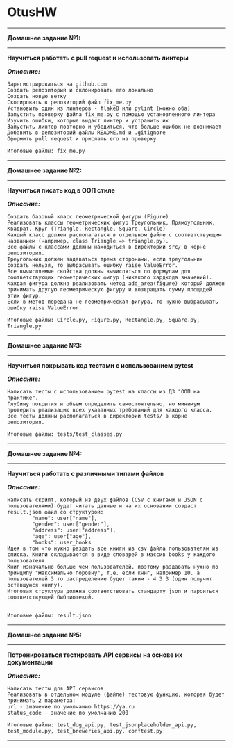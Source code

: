 # OtusHW
***

**Домашнее задание №1:** 
***
**Научиться работать с pull request и использовать линтеры**

***Описание:***

    Зарегистрироваться на github.com
    Создать репозиторий и склонировать его локально
    Создать новую ветку
    Скопировать в репозиторий файл fix_me.py
    Установить один из линтеров - flake8 или pylint (можно оба)
    Запустить проверку файла fix_me.py с помощью установленного линтера
    Изучить ошибки, которые выдаст линтер и устранить их
    Запустить линтер повторно и убедиться, что больше ошибок не возникает
    Добавить в репозиторий файлы README.md и .gitignore
    Оформить pull request и прислать его на проверку

    Итоговые файлы: fix_me.py
***

**Домашнее задание №2:** 
***
**Научиться писать код в ООП стиле**

***Описание:***

    Создать базовый класс геометрической фигуры (Figure)
    Реализовать классы геометрических фигур Треугольник, Прямоугольник, Квадрат, Круг (Triangle, Rectangle, Square, Circle)
    Каждый класс должен располагаться в отдельном файле с соответствующим названием (например, class Triangle => triangle.py).
    Все файлы с классами должны находиться в директории src/ в корне репозитория.
    Треугольник должен задаваться тремя сторонами, если треугольник создать нельзя, то выбрасывать ошибку raise ValueError.
    Все вычисляемые свойства должны вычисляться по формулам для соответствующих геометрических фигур (никакого хардкода значений).
    Каждая фигура должна реализовать метод add_area(figure) который должен принимать другую геометрическую фигуру и возвращать сумму площадей этих фигур.
    Если в метод передана не геометрическая фигура, то нужно выбрасывать ошибку raise ValueError.
    
    Итоговые файлы: Circle.py, Figure.py, Rectangle.py, Square.py, Triangle.py
***


**Домашнее задание №3:** 
***
**Научиться покрывать код тестами с использованием pytest**

***Описание:***

    Написать тесты с использованием pytest на классы из ДЗ "ООП на практике".
    Глубину покрытия и объем определить самостоятельно, но минимум проверить реализацию всех указанных требований для каждого класса.
    Все тесты должны располагаться в директории tests/ в корне репозитория.
    
    Итоговые файлы: tests/test_classes.py
***

**Домашнее задание №4:** 
***
**Научиться работать с различными типами файлов**

***Описание:***

    Написать скрипт, который из двух файлов (CSV с книгами и JSON с пользователями) будет читать данные и на их основании создаст result.json файл со структурой: 
            "name": user["name"],
            "gender": user["gender"],
            "address": user["address"],
            "age": user["age"],
            "books": user_books
    Идея в том что нужно раздать все книги из csv файла пользователям из списка. Книги складываются в виде словарей в массив books у каждого пользователя.
    Книг изначально больше чем пользователей, поэтому раздавать нужно по принципу "максимально поровну", т.е. если книг, например 10. а пользователей 3 то распределение будет таким - 4 3 3 (один получит оставшуюся книгу).
    Итоговая структура должна соответствовать стандарту json и парситься соответствующей библиотекой.
  

    Итоговые файлы: result.json
***

**Домашнее задание №5:** 
***
**Потренироваться тестировать API сервисы на основе их документации**

***Описание:***

    Написать тесты для API сервисов
    Реализовать в отдельном модуле (файле) тестовую функцию, которая будет принимать 2 параметра:
    url - значение по умолчанию https://ya.ru
    status_code - значение по умолчанию 200
  
    Итоговые файлы: test_dog_api.py, test_jsonplaceholder_api.py, test_module.py, test_breweries_api.py, conftest.py
***